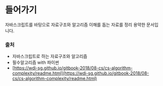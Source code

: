 # 들어가기

자바스크립트를 바탕으로 자료구조와 알고리즘 이해를 돕는 자료를 정리 용약한 문서입니다.



### 출처

* 자바스크립트로 하는 자료구조와 알고리즘
* 필수알고리즘 with 파이썬
* [https://wdi-sg.github.io/gitbook-2018/08-cs/cs-algorithm-complexity/readme.html](https://wdi-sg.github.io/gitbook-2018/08-cs/cs-algorithm-complexity/readme.html)

